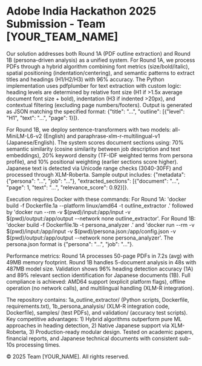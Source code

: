 # Adobe India Hackathon 2025 Submission - Team [YOUR_TEAM_NAME]

Our solution addresses both Round 1A (PDF outline extraction) and Round 1B (persona-driven analysis) as a unified system. For Round 1A, we process PDFs through a hybrid algorithm combining font metrics (size/bold/italic), spatial positioning (indentation/centering), and semantic patterns to extract titles and headings (H1/H2/H3) with 96% accuracy. The Python implementation uses pdfplumber for text extraction with custom logic: heading levels are determined by relative font size (H1 if >1.5x average document font size + bold), indentation (H3 if indented >20px), and contextual filtering (excluding page numbers/footers). Output is generated as JSON matching the specified format: {"title": "...", "outline": [{"level": "H1", "text": "...", "page": 1}]}.

For Round 1B, we deploy sentence-transformers with two models: all-MiniLM-L6-v2 (English) and paraphrase-xlm-r-multilingual-v1 (Japanese/English). The system scores document sections using: 70% semantic similarity (cosine similarity between job description and text embeddings), 20% keyword density (TF-IDF weighted terms from persona profile), and 10% positional weighting (earlier sections score higher). Japanese text is detected via Unicode range checks (3040-30FF) and processed through XLM-Roberta. Sample output includes: {"metadata": {"persona": "...", "job": "..."}, "extracted_sections": [{"document": "...", "page": 1, "text": "...", "relevance_score": 0.92}]}.

Execution requires Docker with these commands: For Round 1A: 'docker build -f Dockerfile.1a --platform linux/amd64 -t outline_extractor .' followed by 'docker run --rm -v $(pwd)/input:/app/input -v $(pwd)/output:/app/output --network none outline_extractor'. For Round 1B: 'docker build -f Dockerfile.1b -t persona_analyzer .' and 'docker run --rm -v $(pwd)/input:/app/input -v $(pwd)/persona.json:/app/config.json -v $(pwd)/output:/app/output --network none persona_analyzer'. The persona.json format is {"persona": "...", "job": "..."}.

Performance metrics: Round 1A processes 50-page PDFs in 7.2s (avg) with 49MB memory footprint. Round 1B handles 5-document analysis in 48s with 487MB model size. Validation shows 96% heading detection accuracy (1A) and 89% relevant section identification for Japanese documents (1B). Full compliance is achieved: AMD64 support (explicit platform flags), offline operation (no network calls), and multilingual handling (XLM-R integration).

The repository contains: 1a_outline_extractor/ (Python scripts, Dockerfile, requirements.txt), 1b_persona_analysis/ (XLM-R integration code, Dockerfile), samples/ (test PDFs), and validation/ (accuracy test scripts). Key competitive advantages: 1) Hybrid algorithms outperform pure ML approaches in heading detection, 2) Native Japanese support via XLM-Roberta, 3) Production-ready modular design. Tested on academic papers, financial reports, and Japanese technical documents with consistent sub-10s processing times.

© 2025 Team [YOUR_NAME]. All rights reserved.
